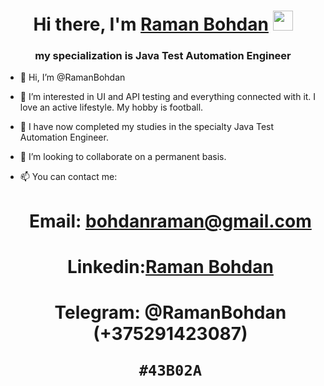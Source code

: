 <h1 align="center">Hi there, I'm <a href="https://www.linkedin.com/in/raman-bohdan-985546241/" target="_blank">Raman Bohdan</a> 
<img src="https://github.com/blackcater/blackcater/raw/main/images/Hi.gif" height="32"/></h1>
<h3 align="center">my specialization is Java Test Automation Engineer</h3>

- 👋 Hi, I’m @RamanBohdan
- 👀 I’m interested in UI and API testing and everything connected with it. 
      I love an active lifestyle. My hobby is football.
- 🌱 I have now completed my studies in the specialty Java Test Automation Engineer.
- 💞️ I’m looking to collaborate on a permanent basis.
- 📫 You can contact me:
       <h1 align="center">Email:   bohdanraman@gmail.com</a> 
       <h1 align="center">Linkedin:<a href="https://www.linkedin.com/in/raman-bohdan-985546241/" target="_blank">Raman Bohdan</a> 
        <h1 align="center">Telegram:   @RamanBohdan (+375291423087)</a> 

      #43B02A
<!---
RamanBohdan/RamanBohdan is a ✨ special ✨ repository because its `README.md` (this file) appears on your GitHub profile.
You can click the Preview link to take a look at your changes.
--->
